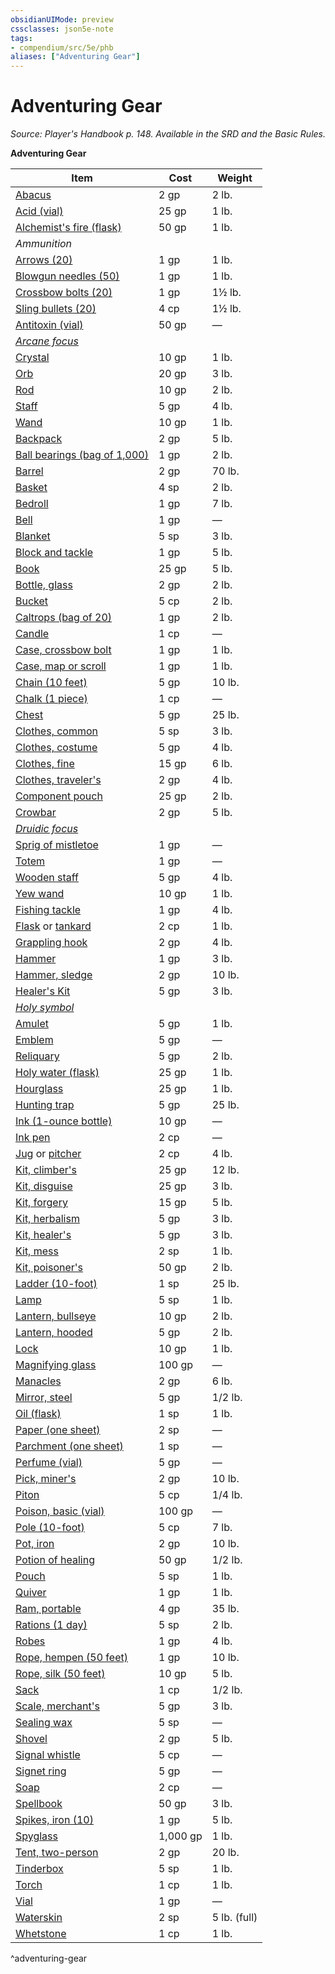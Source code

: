 ```yaml
---
obsidianUIMode: preview
cssclasses: json5e-note
tags:
- compendium/src/5e/phb
aliases: ["Adventuring Gear"]
---
```

# Adventuring Gear
*Source: Player's Handbook p. 148. Available in the SRD and the Basic Rules.* 

**Adventuring Gear**

| Item | Cost | Weight |
|------|------|--------|
| [Abacus](/Systems/5e/items/abacus.md) | 2 gp | 2 lb. |
| [Acid (vial)](/Systems/5e/items/acid-vial.md) | 25 gp | 1 lb. |
| [Alchemist's fire (flask)](/Systems/5e/items/alchemists-fire-flask.md) | 50 gp | 1 lb. |
| *Ammunition* |  |  |
| [Arrows (20)](/Systems/5e/items/arrows-20.md) | 1 gp | 1 lb. |
| [Blowgun needles (50)](/Systems/5e/items/blowgun-needles-50.md) | 1 gp | 1 lb. |
| [Crossbow bolts (20)](/Systems/5e/items/crossbow-bolts-20.md) | 1 gp | 1½ lb. |
| [Sling bullets (20)](/Systems/5e/items/sling-bullets-20.md) | 4 cp | 1½ lb. |
| [Antitoxin (vial)](/Systems/5e/items/antitoxin-vial.md) | 50 gp | — |
| *[Arcane focus](/Systems/5e/items/arcane-focus.md)* |  |  |
| [Crystal](/Systems/5e/items/crystal.md) | 10 gp | 1 lb. |
| [Orb](/Systems/5e/items/orb.md) | 20 gp | 3 lb. |
| [Rod](/Systems/5e/items/rod.md) | 10 gp | 2 lb. |
| [Staff](/Systems/5e/items/staff.md) | 5 gp | 4 lb. |
| [Wand](/Systems/5e/items/wand.md) | 10 gp | 1 lb. |
| [Backpack](/Systems/5e/items/backpack.md) | 2 gp | 5 lb. |
| [Ball bearings (bag of 1,000)](/Systems/5e/items/ball-bearings-bag-of-1000.md) | 1 gp | 2 lb. |
| [Barrel](/Systems/5e/items/barrel.md) | 2 gp | 70 lb. |
| [Basket](/Systems/5e/items/basket.md) | 4 sp | 2 lb. |
| [Bedroll](/Systems/5e/items/bedroll.md) | 1 gp | 7 lb. |
| [Bell](/Systems/5e/items/bell.md) | 1 gp | — |
| [Blanket](/Systems/5e/items/blanket.md) | 5 sp | 3 lb. |
| [Block and tackle](/Systems/5e/items/block-and-tackle.md) | 1 gp | 5 lb. |
| [Book](/Systems/5e/items/book.md) | 25 gp | 5 lb. |
| [Bottle, glass](/Systems/5e/items/glass-bottle.md) | 2 gp | 2 lb. |
| [Bucket](/Systems/5e/items/bucket.md) | 5 cp | 2 lb. |
| [Caltrops (bag of 20)](/Systems/5e/items/caltrops-bag-of-20.md) | 1 gp | 2 lb. |
| [Candle](/Systems/5e/items/candle.md) | 1 cp | — |
| [Case, crossbow bolt](/Systems/5e/items/crossbow-bolt-case.md) | 1 gp | 1 lb. |
| [Case, map or scroll](/Systems/5e/items/map-or-scroll-case.md) | 1 gp | 1 lb. |
| [Chain (10 feet)](/Systems/5e/items/chain-10-feet.md) | 5 gp | 10 lb. |
| [Chalk (1 piece)](/Systems/5e/items/chalk-1-piece.md) | 1 cp | — |
| [Chest](/Systems/5e/items/chest.md) | 5 gp | 25 lb. |
| [Clothes, common](/Systems/5e/items/common-clothes.md) | 5 sp | 3 lb. |
| [Clothes, costume](/Systems/5e/items/costume-clothes.md) | 5 gp | 4 lb. |
| [Clothes, fine](/Systems/5e/items/fine-clothes.md) | 15 gp | 6 lb. |
| [Clothes, traveler's](/Systems/5e/items/travelers-clothes.md) | 2 gp | 4 lb. |
| [Component pouch](/Systems/5e/items/component-pouch.md) | 25 gp | 2 lb. |
| [Crowbar](/Systems/5e/items/crowbar.md) | 2 gp | 5 lb. |
| *[Druidic focus](/Systems/5e/items/druidic-focus.md)* |  |  |
| [Sprig of mistletoe](/Systems/5e/items/sprig-of-mistletoe.md) | 1 gp | — |
| [Totem](/Systems/5e/items/totem.md) | 1 gp | — |
| [Wooden staff](/Systems/5e/items/wooden-staff.md) | 5 gp | 4 lb. |
| [Yew wand](/Systems/5e/items/yew-wand.md) | 10 gp | 1 lb. |
| [Fishing tackle](/Systems/5e/items/fishing-tackle.md) | 1 gp | 4 lb. |
| [Flask](/Systems/5e/items/flask.md) or [tankard](/Systems/5e/items/tankard.md) | 2 cp | 1 lb. |
| [Grappling hook](/Systems/5e/items/grappling-hook.md) | 2 gp | 4 lb. |
| [Hammer](/Systems/5e/items/hammer.md) | 1 gp | 3 lb. |
| [Hammer, sledge](/Systems/5e/items/sledgehammer.md) | 2 gp | 10 lb. |
| [Healer's Kit](/Systems/5e/items/healers-kit.md) | 5 gp | 3 lb. |
| *[Holy symbol](/Systems/5e/items/holy-symbol.md)* |  |  |
| [Amulet](/Systems/5e/items/amulet.md) | 5 gp | 1 lb. |
| [Emblem](/Systems/5e/items/emblem.md) | 5 gp | — |
| [Reliquary](/Systems/5e/items/reliquary.md) | 5 gp | 2 lb. |
| [Holy water (flask)](/Systems/5e/items/holy-water-flask.md) | 25 gp | 1 lb. |
| [Hourglass](/Systems/5e/items/hourglass.md) | 25 gp | 1 lb. |
| [Hunting trap](/Systems/5e/items/hunting-trap.md) | 5 gp | 25 lb. |
| [Ink (1-ounce bottle)](/Systems/5e/items/ink-1-ounce-bottle.md) | 10 gp | — |
| [Ink pen](/Systems/5e/items/ink-pen.md) | 2 cp | — |
| [Jug](/Systems/5e/items/jug.md) or [pitcher](/Systems/5e/items/pitcher.md) | 2 cp | 4 lb. |
| [Kit, climber's](/Systems/5e/items/climbers-kit.md) | 25 gp | 12 lb. |
| [Kit, disguise](/Systems/5e/items/disguise-kit.md) | 25 gp | 3 lb. |
| [Kit, forgery](/Systems/5e/items/forgery-kit.md) | 15 gp | 5 lb. |
| [Kit, herbalism](/Systems/5e/items/herbalism-kit.md) | 5 gp | 3 lb. |
| [Kit, healer's](/Systems/5e/items/healers-kit.md) | 5 gp | 3 lb. |
| [Kit, mess](/Systems/5e/items/mess-kit.md) | 2 sp | 1 lb. |
| [Kit, poisoner's](/Systems/5e/items/poisoners-kit.md) | 50 gp | 2 lb. |
| [Ladder (10-foot)](/Systems/5e/items/ladder-10-foot.md) | 1 sp | 25 lb. |
| [Lamp](/Systems/5e/items/lamp.md) | 5 sp | 1 lb. |
| [Lantern, bullseye](/Systems/5e/items/bullseye-lantern.md) | 10 gp | 2 lb. |
| [Lantern, hooded](/Systems/5e/items/hooded-lantern.md) | 5 gp | 2 lb. |
| [Lock](/Systems/5e/items/lock.md) | 10 gp | 1 lb. |
| [Magnifying glass](/Systems/5e/items/magnifying-glass.md) | 100 gp | — |
| [Manacles](/Systems/5e/items/manacles.md) | 2 gp | 6 lb. |
| [Mirror, steel](/Systems/5e/items/steel-mirror.md) | 5 gp | 1/2 lb. |
| [Oil (flask)](/Systems/5e/items/oil-flask.md) | 1 sp | 1 lb. |
| [Paper (one sheet)](/Systems/5e/items/paper-one-sheet.md) | 2 sp | — |
| [Parchment (one sheet)](/Systems/5e/items/parchment-one-sheet.md) | 1 sp | — |
| [Perfume (vial)](/Systems/5e/items/perfume-vial.md) | 5 gp | — |
| [Pick, miner's](/Systems/5e/items/miners-pick.md) | 2 gp | 10 lb. |
| [Piton](/Systems/5e/items/piton.md) | 5 cp | 1/4 lb. |
| [Poison, basic (vial)](/Systems/5e/items/basic-poison-vial.md) | 100 gp | — |
| [Pole (10-foot)](/Systems/5e/items/pole-10-foot.md) | 5 cp | 7 lb. |
| [Pot, iron](/Systems/5e/items/iron-pot.md) | 2 gp | 10 lb. |
| [Potion of healing](/Systems/5e/items/potion-of-healing.md) | 50 gp | 1/2 lb. |
| [Pouch](/Systems/5e/items/pouch.md) | 5 sp | 1 lb. |
| [Quiver](/Systems/5e/items/quiver.md) | 1 gp | 1 lb. |
| [Ram, portable](/Systems/5e/items/portable-ram.md) | 4 gp | 35 lb. |
| [Rations (1 day)](/Systems/5e/items/rations-1-day.md) | 5 sp | 2 lb. |
| [Robes](/Systems/5e/items/robes.md) | 1 gp | 4 lb. |
| [Rope, hempen (50 feet)](/Systems/5e/items/hempen-rope-50-feet.md) | 1 gp | 10 lb. |
| [Rope, silk (50 feet)](/Systems/5e/items/silk-rope-50-feet.md) | 10 gp | 5 lb. |
| [Sack](/Systems/5e/items/sack.md) | 1 cp | 1/2 lb. |
| [Scale, merchant's](/Systems/5e/items/merchants-scale.md) | 5 gp | 3 lb. |
| [Sealing wax](/Systems/5e/items/sealing-wax.md) | 5 sp | — |
| [Shovel](/Systems/5e/items/shovel.md) | 2 gp | 5 lb. |
| [Signal whistle](/Systems/5e/items/signal-whistle.md) | 5 cp | — |
| [Signet ring](/Systems/5e/items/signet-ring.md) | 5 gp | — |
| [Soap](/Systems/5e/items/soap.md) | 2 cp | — |
| [Spellbook](/Systems/5e/items/spellbook.md) | 50 gp | 3 lb. |
| [Spikes, iron (10)](/Systems/5e/items/iron-spikes-10.md) | 1 gp | 5 lb. |
| [Spyglass](/Systems/5e/items/spyglass.md) | 1,000 gp | 1 lb. |
| [Tent, two-person](/Systems/5e/items/two-person-tent.md) | 2 gp | 20 lb. |
| [Tinderbox](/Systems/5e/items/tinderbox.md) | 5 sp | 1 lb. |
| [Torch](/Systems/5e/items/torch.md) | 1 cp | 1 lb. |
| [Vial](/Systems/5e/items/vial.md) | 1 gp | — |
| [Waterskin](/Systems/5e/items/waterskin.md) | 2 sp | 5 lb. (full) |
| [Whetstone](/Systems/5e/items/whetstone.md) | 1 cp | 1 lb. |
^adventuring-gear